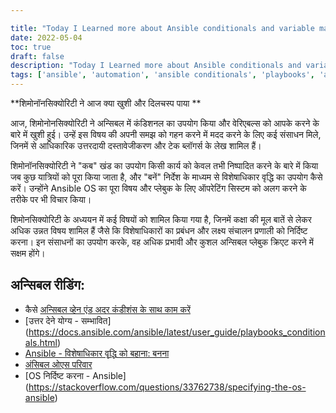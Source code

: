 ```yaml
---

title: "Today I Learned more about Ansible conditionals and variable management"
date: 2022-05-04
toc: true
draft: false
description: "Today I Learned more about Ansible conditionals and variable management"
tags: ['ansible', 'automation', 'ansible conditionals', 'playbooks', 'ansible playbooks', 'ansible playbook collections', 'ansible collections', 'variables']
---
```


 **शिमोनॉनसिक्योरिटी ने आज क्या खुशी और दिलचस्प पाया **  आज, शिमोनोनसिक्योरिटी ने अन्सिबल में कंडिशनल का उपयोग किया और वेरिएबल्स को आपके करने के बारे में खुशी हुई। उन्हें इस विषय की अपनी समझ को गहन करने में मदद करने के लिए कई संसाधन मिले, जिनमें से आधिकारिक उत्तरदायी दस्तावेजीकरण और टेक ब्लॉगर्स के लेख शामिल हैं।  शिमोनॉनसिक्योरिटी ने "कब" खंड का उपयोग किसी कार्य को केवल तभी निष्पादित करने के बारे में किया जब कुछ यात्रियों को पूरा किया जाता है, और "बनें" निर्देश के माध्यम से विशेषाधिकार वृद्धि का उपयोग कैसे करें। उन्होंने Ansible OS का पूरा विषय और प्लेबुक के लिए ऑपरेटिंग सिस्टम को अलग करने के तरीके पर भी विचार किया।  शिमोनसिक्योरिटी के अध्ययन में कई विषयों को शामिल किया गया है, जिनमें कक्षा की मूल बातें से लेकर अधिक उन्नत विषय शामिल हैं जैसे कि विशेषाधिकारों का प्रबंधन और लक्ष्य संचालन प्रणाली को निर्दिष्ट करना। इन संसाधनों का उपयोग करके, वह अधिक प्रभावी और कुशल अन्सिबल प्लेबुक क्रिएट करने में सक्षम होंगे।  ## अन्सिबल रीडिंग: - कैसे [अन्सिबल व्हेन एंड अदर कंडीशंस के साथ काम करें](https://adamtheautomator.com/ansible-when/) - [उत्तर देने योग्य - सम्भावित] (https://docs.ansible.com/ansible/latest/user_guide/playbooks_conditionals.html) - [Ansible - विशेषाधिकार वृद्धि को बहाना: बनना](https://docs.ansible.com/ansible/latest/user_guide/become.html) - [अंसिबल ओएस परिवार](https://techviewleo.com/list-of-ansible-os-family-distributions-facts/) - [OS निर्दिष्ट करना - Ansible] (https://stackoverflow.com/questions/33762738/specifying-the-os-ansible)